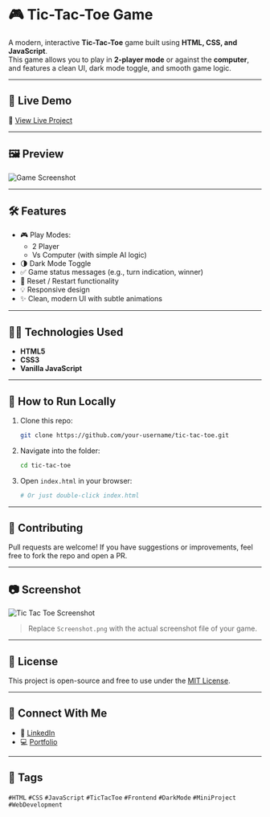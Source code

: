 
# 🎮 Tic-Tac-Toe Game

A modern, interactive **Tic-Tac-Toe** game built using **HTML, CSS, and JavaScript**.  
This game allows you to play in **2-player mode** or against the **computer**, and features a clean UI, dark mode toggle, and smooth game logic.

---

## 🚀 Live Demo

🔗 [View Live Project](https://your-live-link.com) 

---

## 🖼️ Preview

![Game Screenshot](./Screenshot.png)

---

## 🛠 Features

- 🎮 Play Modes:
  - 2 Player
  - Vs Computer (with simple AI logic)
- 🌗 Dark Mode Toggle
- ✅ Game status messages (e.g., turn indication, winner)
- 🔄 Reset / Restart functionality
- 💡 Responsive design
- ✨ Clean, modern UI with subtle animations

---

## 🧑‍💻 Technologies Used

- **HTML5**
- **CSS3**
- **Vanilla JavaScript**

---

## 📁 How to Run Locally

1. Clone this repo:
   ```bash
   git clone https://github.com/your-username/tic-tac-toe.git
   ```

2. Navigate into the folder:
   ```bash
   cd tic-tac-toe
   ```

3. Open `index.html` in your browser:
   ```bash
   # Or just double-click index.html
   ```

---

## 🤝 Contributing

Pull requests are welcome! If you have suggestions or improvements, feel free to fork the repo and open a PR.

---

## 📷 Screenshot

![Tic Tac Toe Screenshot](./Screenshot.png)

> Replace `Screenshot.png` with the actual screenshot file of your game.

---

## 📃 License

This project is open-source and free to use under the [MIT License](LICENSE).

---

## 🔗 Connect With Me

- 💼 [LinkedIn](https://www.linkedin.com/in/your-profile)
- 💻 [Portfolio](https://yourportfolio.com)

---

## 🔖 Tags

`#HTML` `#CSS` `#JavaScript` `#TicTacToe` `#Frontend` `#DarkMode` `#MiniProject` `#WebDevelopment`

